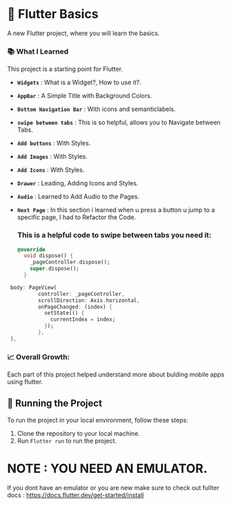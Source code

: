 # 📱 Flutter Basics

A new Flutter project, where you will learn the basics.

### 📚 What I Learned

This project is a starting point for Flutter.

- **`Widgets`** : What is a Widget?, How to use it?.
- **`AppBar`** : A Simple Title with Background Colors.
- **`Bottom Navigation Bar`** : With icons and semanticlabels.
- **`swipe between tabs`** : This is so helpful, allows you to Navigate between Tabs.
- **`Add buttons`** : With Styles.
- **`Add Images`** : With Styles.
- **`Add Icons`** : With Styles.
- **`Drawer`** : Leading, Adding Icons and Styles.
- **`Audio`** : Learned to Add Audio to the Pages.
- **`Next Page`** : In this section i learned when u press a button u jump to a specific page, I had to Refactor the Code.

  ### This is a helpful code to swipe between tabs you need it:

  ```dart
  @override
    void dispose() {
      _pageController.dispose();
      super.dispose();
    }

  ```

```dart
 body: PageView(
          controller: _pageController,
          scrollDirection: Axis.horizontal,
          onPageChanged: (index) {
            setState(() {
              currentIndex = index;
            });
          },
 ),
```

### 📈 Overall Growth:

Each part of this project helped understand more about bulding mobile apps using flutter.

## 🚦 Running the Project

To run the project in your local environment, follow these steps:

1. Clone the repository to your local machine.
2. Run `Flutter run` to run the project.

# NOTE : YOU NEED AN EMULATOR.

If you dont have an emulator or you are new make sure to check out fullter docs : https://docs.flutter.dev/get-started/install
